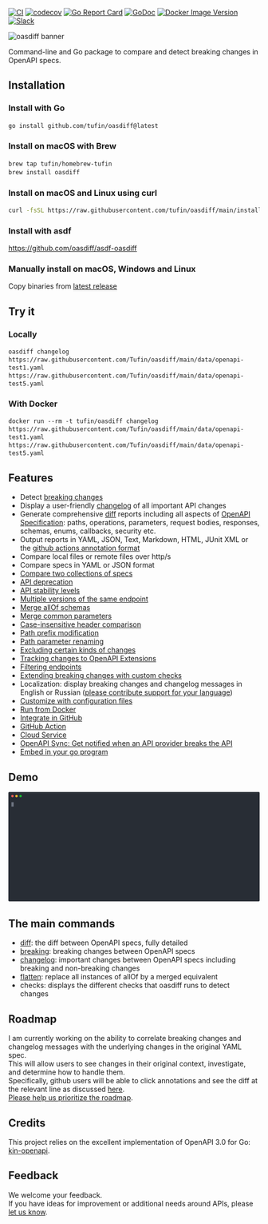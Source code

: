
[![CI](https://github.com/Tufin/oasdiff/workflows/go/badge.svg)](https://github.com/Tufin/oasdiff/actions)
[![codecov](https://codecov.io/gh/tufin/oasdiff/branch/main/graph/badge.svg?token=Y8BM6X77JY)](https://codecov.io/gh/tufin/oasdiff)
[![Go Report Card](https://goreportcard.com/badge/github.com/tufin/oasdiff)](https://goreportcard.com/report/github.com/tufin/oasdiff)
[![GoDoc](https://godoc.org/github.com/tufin/oasdiff?status.svg)](https://godoc.org/github.com/tufin/oasdiff)
[![Docker Image Version](https://img.shields.io/docker/v/tufin/oasdiff?sort=semver)](https://hub.docker.com/r/tufin/oasdiff/tags)
[![Slack](https://img.shields.io/badge/slack-&#64;oasdiff-green.svg?logo=slack)](https://join.slack.com/t/oasdiff/shared_invite/zt-1wvo7wois-ttncNBmyjyRXqBzyg~P6oA)

![oasdiff banner](https://github.com/yonatanmgr/oasdiff/assets/31913495/ac9b154e-72d1-4969-bc3b-f527bbe7751d)


Command-line and Go package to compare and detect breaking changes in OpenAPI specs.

## Installation

### Install with Go
```bash
go install github.com/tufin/oasdiff@latest
```

### Install on macOS with Brew
```bash
brew tap tufin/homebrew-tufin
brew install oasdiff
```

### Install on macOS and Linux using curl

```bash
curl -fsSL https://raw.githubusercontent.com/tufin/oasdiff/main/install.sh | sh
```

### Install with asdf

https://github.com/oasdiff/asdf-oasdiff

### Manually install on macOS, Windows and Linux
Copy binaries from [latest release](https://github.com/Tufin/oasdiff/releases/)


## Try it

### Locally
```
oasdiff changelog https://raw.githubusercontent.com/Tufin/oasdiff/main/data/openapi-test1.yaml https://raw.githubusercontent.com/Tufin/oasdiff/main/data/openapi-test5.yaml
```

### With Docker
```
docker run --rm -t tufin/oasdiff changelog https://raw.githubusercontent.com/Tufin/oasdiff/main/data/openapi-test1.yaml https://raw.githubusercontent.com/Tufin/oasdiff/main/data/openapi-test5.yaml
```

## Features 
- Detect [breaking changes](BREAKING-CHANGES.md)
- Display a user-friendly [changelog](BREAKING-CHANGES.md) of all important API changes
- Generate comprehensive [diff](DIFF.md) reports including all aspects of [OpenAPI Specification](https://swagger.io/specification/): paths, operations, parameters, request bodies, responses, schemas, enums, callbacks, security etc.
- Output reports in YAML, JSON, Text, Markdown, HTML, JUnit XML or the [github actions annotation format](https://docs.github.com/en/actions/using-workflows/workflow-commands-for-github-actions#setting-a-warning-message)
- Compare local files or remote files over http/s
- Compare specs in YAML or JSON format
- [Compare two collections of specs](COMPOSED.md)
- [API deprecation](DEPRECATION.md)
- [API stability levels](STABILITY.md)
- [Multiple versions of the same endpoint](MATCHING-ENDPOINTS.md#duplicate-endpoints)
- [Merge allOf schemas](ALLOF.md)
- [Merge common parameters](COMMON-PARAMS.md)
- [Case-insensitive header comparison](HEADER-DIFF.md)
- [Path prefix modification](PATH-PREFIX.md)
- [Path parameter renaming](PATH-PARAM-RENAME.md)
- [Excluding certain kinds of changes](DIFF.md#excluding-specific-kinds-of-changes)
- [Tracking changes to OpenAPI Extensions](DIFF.md#openapi-extensions)
- [Filtering endpoints](FILTERING-ENDPOINTS.md)
- [Extending breaking changes with custom checks](CUSTOMIZING-CHECKS.md)
- Localization: display breaking changes and changelog messages in English or Russian ([please contribute support for your language](https://github.com/Tufin/oasdiff/issues/383))
- [Customize with configuration files](CONFIG-FILES.md)
- [Run from Docker](DOCKER.md)
- [Integrate in GitHub](https://github.com/oasdiff/github-demo/tree/main)
- [GitHub Action](https://github.com/oasdiff/oasdiff-action)
- [Cloud Service](OASDIFF-SERVICE.md)
- [OpenAPI Sync: Get notified when an API provider breaks the API](https://github.com/oasdiff/sync/)
- [Embed in your go program](GO.md)

## Demo
<img src="./demo.svg">

## The main commands
- [diff](DIFF.md): the diff between OpenAPI specs, fully detailed
- [breaking](BREAKING-CHANGES.md): breaking changes between OpenAPI specs  
- [changelog](BREAKING-CHANGES.md): important changes between OpenAPI specs including breaking and non-breaking changes
- [flatten](ALLOF.md): replace all instances of allOf by a merged equivalent
- checks: displays the different checks that oasdiff runs to detect changes

## Roadmap
I am currently working on the ability to correlate breaking changes and changelog messages with the underlying changes in the original YAML spec.  
This will allow users to see changes in their original context, investigate, and determine how to handle them.  
Specifically, github users will be able to click annotations and see the diff at the relevant line as discussed [here](https://github.com/Tufin/oasdiff/issues/574).  
[Please help us prioritize the roadmap](https://github.com/Tufin/oasdiff/discussions/631).

## Credits
This project relies on the excellent implementation of OpenAPI 3.0 for Go: [kin-openapi](https://github.com/getkin/kin-openapi).

## Feedback
We welcome your feedback.  
If you have ideas for improvement or additional needs around APIs, please [let us know](https://github.com/Tufin/oasdiff/discussions/new?category=ideas).
